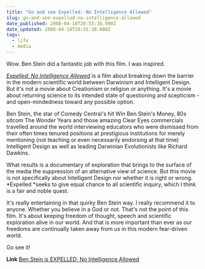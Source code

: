 ```yaml
---
title: "Go and see Expelled: No Intelligence Allowed"
slug: go-and-see-expelled-no-intelligence-allowed
date_published: 2008-04-18T20:55:38.000Z
date_updated: 2008-04-18T20:55:38.000Z
tags:
  - life
  - media
---
```


Wow. Ben Stein did a fantastic job with this film. I was inspired.

[*Expelled: No Intelligence Allowed*](http://www.expelledthemovie.com/) is a film about breaking down the barrier in the modern scientific world between Darwinism and Intelligent Design. But it's not a movie about Creationism or religion or anything. It's a movie about returning science to its intended state of questioning and scepticism - and open-mindedness toward any possible option.

Ben Stein, the star of Comedy Central's hit Win Ben Stein's Money, 80s sitcom The Wonder Years and those amazing Clear Eyes commercials travelled around the world interviewing educators who were dismissed from their often times tenured positions at prestigious institutions for merely mentioning (not teaching or even necessarily endorsing at that time) Intelligent Design as well as leading Darwinian Evolutionists like Richard Dawkins.

What results is a documentary of exploration that brings to the surface of the media the suppression of an alternative view of science. But this movie is not specifically about Intelligent Design nor whether it is right or wrong. *Expelled *seeks to give equal chance to all scientific inquiry, which I think is a fair and noble quest.

It's really entertaining in that quirky Ben Stein way. I really recommend it to anyone. Whether you believe in a God or not. That's not the point of this film. It's about keeping freedom of thought, speech and scientific exploration alive in our world. And that is more important than ever as our freedoms are continually taken away from us in this modern fear-driven world.

Go see it!

**Link**
[Ben Stein is EXPELLED: No Intelligence Allowed](http://www.expelledthemovie.com/)
